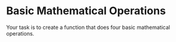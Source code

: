 # Basic Mathematical Operations

Your task is to create a function that does four basic mathematical operations.
